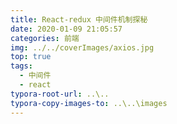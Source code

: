 ```yaml
---
title: React-redux 中间件机制探秘
date: 2020-01-09 21:05:57
categories: 前端
img: ../../coverImages/axios.jpg
top: true
tags:
  - 中间件
  - react
typora-root-url: ..\..
typora-copy-images-to: ..\..\images
---
```

